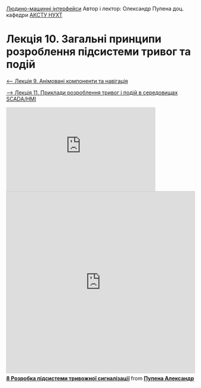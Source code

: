 [Людино-машинні інтерфейси](https://pupenasan.github.io/hmi/)  Автор і лектор: Олександр Пупена доц. кафедри [АКСТУ НУХТ](http://www.iasu-nuft.pp.ua/) 

# Лекція 10. Загальні принципи розроблення підсистеми тривог та подій

[<-- Лекція 9. Анімовані компоненти та навігація](lec9.md)

[--> Лекція 11. Приклади розроблення тривог і подій в середовищах SCADA/HMI](lec11.md)

<iframe width="400" height="225" src="https://www.youtube.com/embed/puTtv_IxEQw" title="YouTube video player" frameborder="0" allow="accelerometer; autoplay; clipboard-write; encrypted-media; gyroscope; picture-in-picture" allowfullscreen></iframe>



<iframe src="https://www.slideshare.net/slideshow/embed_code/key/1mELqIMFTxU0Vy" width="597" height="486" frameborder="0" marginwidth="0" marginheight="0" scrolling="no" style="border:1px solid #CCC; border-width:1px; margin-bottom:5px; max-width: 100%;" allowfullscreen> </iframe> <div style="margin-bottom:5px"> <strong> <a href="https://www.slideshare.net/pupenasan/8-239162917" title="8 Розробка підсистеми тривожної сигналізації" target="_blank">8 Розробка підсистеми тривожної сигналізації</a> </strong> from <strong><a href="https://www.slideshare.net/pupenasan" target="_blank">Пупена Александр</a></strong> </div>
